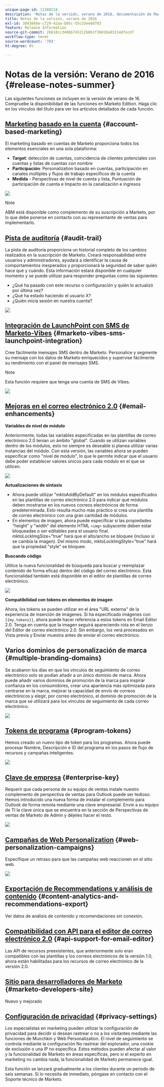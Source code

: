```yaml
---
unique-page-id: 11380218
description: 'Notas de la versión, verano de 2016, documentación de Marketo: documentación del producto'
title: Notas de la versión, verano de 2016
exl-id: 3843668e-c729-42aa-b05c-55c33ee0d783
feature: Release Information
source-git-commit: 2b610cc3486b745212b0b1f36018a83214d7ecd7
workflow-type: tm+mt
source-wordcount: '783'
ht-degree: 0%

---
```


# Notas de la versión: Verano de 2016 {#release-notes-summer}

Las siguientes funciones se incluyen en la versión de verano de 16. Compruebe la disponibilidad de las funciones en Marketo Edition. Haga clic en los vínculos del título para ver los artículos detallados de cada función.

## [Marketing basado en la cuenta](https://docs.marketo.com/display/docs/account+based+marketing) {#account-based-marketing}

El marketing basado en cuentas de Marketo proporciona todos los elementos esenciales en una sola plataforma:

* **Target**: detección de cuentas, coincidencia de clientes potenciales con cuentas y listas de cuentas con nombre
* **Participación**: Personalization basado en cuentas, participación en canales múltiples y flujos de trabajo específicos de la cuenta
* **Medida** - Perspectivas de nivel de cuenta y lista, Puntuación de participación de cuenta e Impacto en la canalización e ingresos

![](assets/abm-5-acme.png)

>[!NOTE]
>
>ABM está disponible como complemento de su suscripción a Marketo, por lo que debe ponerse en contacto con su representante de ventas para implementarlo.

## [Pista de auditoría](/help/marketo/product-docs/administration/audit-trail/audit-trail-overview.md) {#audit-trail}

La pista de auditoría proporciona un historial completo de los cambios realizados en la suscripción de Marketo. Creará responsabilidad entre usuarios y administradores, ayudará a identificar la causa de comportamientos inesperados y proporcionará la seguridad de saber quién hace qué y cuándo. Esta información estará disponible en cualquier momento y se puede utilizar para responder preguntas como las siguientes:

* ¿Qué ha pasado con este recurso o configuración y quién lo actualizó por última vez?
* ¿Qué ha estado haciendo el usuario X?
* ¿Quién inicia sesión en nuestra cuenta?

![](assets/audit-trail.png)

## [Integración de LaunchPoint con SMS de Marketo-Vibes](/help/marketo/product-docs/mobile-marketing/vibes-sms-messages/create-an-sms-message.md) {#marketo-vibes-sms-launchpoint-integration}

Cree fácilmente mensajes SMS dentro de Marketo. Personalice y segmente su mensaje con los datos de Marketo enriquecidos y supervise fácilmente su rendimiento con el panel de mensajes SMS.

>[!NOTE]
>
>Esta función requiere que tenga una cuenta de SMS de Vibes.

![](assets/vibes-sms2.png)

## [Mejoras en el correo electrónico 2.0](/help/marketo/product-docs/email-marketing/general/email-editor-2/email-editor-v2-0-overview.md) {#email-enhancements}

**Variables de nivel de módulo**

Anteriormente, todas las variables especificadas en las plantillas de correo electrónico 2.0 tenían un ámbito &quot;global&quot;. Cuando se utilizan variables dentro de los módulos, esto no siempre es deseable si planea utilizar varias instancias del módulo. Con esta versión, las variables ahora se pueden especificar como &quot;nivel de módulo&quot;, lo que le permite indicar que el usuario debe poder establecer valores únicos para cada módulo en el que se utilicen.

![](assets/module-level-variables.png)

**Actualizaciones de sintaxis**

* Ahora puede utilizar &quot;mktoAddByDefault&quot; en los módulos especificados en las plantillas de correo electrónico 2.0 para indicar qué módulos deben mostrarse en los nuevos correos electrónicos de forma predeterminada. Esto resulta mucho más práctico si crea una plantilla de correo electrónico con una gran cantidad de módulos.
* En elementos de imagen, ahora puede especificar si las propiedades &quot;height&quot; y &quot;width&quot; del elemento HTML `<img>` subyacente deben estar bloqueadas o ser editables para el usuario final. mktoLockImgSize=&quot;true&quot; hará que el alto/ancho se bloquee (incluso si se cambia la imagen). Del mismo modo, mktoLockImgStyle=&quot;true&quot; hará que la propiedad &quot;style&quot; se bloquee.

**Buscando código**

Utilice la nueva funcionalidad de búsqueda para buscar y reemplazar contenido de forma eficaz dentro del código del correo electrónico. Esta funcionalidad también está disponible en el editor de plantillas de correo electrónico.

![](assets/2nd-screenshot.png)

**Compatibilidad con tokens en elementos de imagen**

Ahora, los tokens se pueden utilizar en el área &quot;URL externa&quot; de la experiencia de inserción de imágenes. Si ha especificado imágenes con `{{my.tokens}}`, ahora puede hacer referencia a estos tokens en Email Editor 2.0. Tenga en cuenta que la imagen seguirá apareciendo rota en el lienzo del Editor de correo electrónico 2.0. Sin embargo, los verá procesados en Vista previa y Enviar muestra antes de enviar el correo electrónico.

## Varios dominios de personalización de marca {#multiple-branding-domains}

Se acabaron los días en que los vínculos de seguimiento de correo electrónico solo se podían añadir a un único dominio de marca. Ahora puede añadir varios dominios de promoción de la marca para inspirar confianza en los consumidores, crear una apariencia más optimizada para centrarse en la marca, mejorar la capacidad de envío de correos electrónicos y elegir, por correo electrónico, el dominio de promoción de la marca que se utilizará para los vínculos de seguimiento de cada correo electrónico.

![](assets/multiple-branding-domains.png)

## [Tokens de programa](/help/marketo/product-docs/demand-generation/landing-pages/personalizing-landing-pages/tokens-overview.md) {#program-tokens}

Hemos creado un nuevo tipo de token para los programas. Ahora puede procesar Nombre, Descripción e ID del programa en los pasos de flujo de recursos y campañas inteligentes.

![](assets/program-tokens.png)

## [Clave de empresa](/help/marketo/product-docs/marketo-sales-insight/msi-outlook-plugin/authorize-the-marketo-outlook-plugin.md) {#enterprise-key}

Requerir que cada persona de su equipo de ventas instale nuestro complemento de perspectiva de ventas para Outlook puede ser tedioso. Hemos introducido una nueva forma de instalar el complemento para Outlook de forma remota mediante una clave empresarial. Envíe a su equipo de TI la clave única que se encuentra en la sección de Perspectivas de ventas de Marketo de Admin y déjeles hacer el resto.

![](assets/enterprise-key.png)

## [Campañas de Web Personalization](/help/marketo/product-docs/web-personalization/working-with-web-campaigns/create-a-new-dialog-web-campaign.md) {#web-personalization-campaigns}

Especifique un retraso para que las campañas web reaccionen en el sitio web.

![](assets/dialog-campaign-delay.png)

## [Exportación de Recommendations y análisis de contenido](/help/marketo/product-docs/web-personalization/understanding-web-personalization/understanding-content-analytics.md) {#content-analytics-and-recommendations-export}

Ver datos de análisis de contenido y recomendaciones sin conexión.

## [Compatibilidad con API para el editor de correo electrónico 2.0](https://developer.adobe.com/marketo-apis/api/asset/) {#api-support-for-email-editor}

Las API de recursos preexistentes, que anteriormente solo eran compatibles con las plantillas y los correos electrónicos de la versión 1.0, ahora están habilitadas para los recursos de correo electrónico de la versión 2.0.

## [Sitio para desarrolladores de Marketo](https://experienceleague.adobe.com/en/docs/marketo-developer/marketo/home) {#marketo-developers-site}

Nuevo y mejorado

## [Configuración de privacidad](/help/marketo/product-docs/administration/settings/understanding-privacy-settings.md) {#privacy-settings}

Los especialistas en marketing pueden utilizar la configuración de privacidad para decidir si desean rastrear o no a los visitantes mediante las funciones de Munchkin y Web Personalization. El nivel de seguimiento se controla mediante la configuración No rastrear del explorador, una cookie de exclusión o una IP no específica. Estos métodos pueden afectar al valor y la funcionalidad de Marketo en áreas específicas, pero si el experto en marketing no cambia nada, la funcionalidad de Marketo permanece igual.

Esta función se lanzará gradualmente a los clientes durante un periodo de seis semanas. Si lo necesita de inmediato, póngase en contacto con el Soporte técnico de Marketo.
